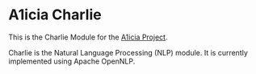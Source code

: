 # A1icia Charlie

This is the Charlie Module for the [A1icia Project](https://github.com/markhull/A1icia).

Charlie is the Natural Language Processing (NLP) module. It is currently implemented using Apache OpenNLP.
